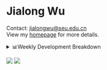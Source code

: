 #  Jialong Wu

Contact: jialongwu@seu.edu.cn<br>
View my [homepage](https://callanwu.github.io/) for more details.

<details><summary>📊Weekly Development Breakdown</summary>

<!--START_SECTION:waka-->

```txt
From: 30 July 2024 - To: 06 August 2024

Total Time: 18 hrs 17 mins

Python       12 hrs 54 mins  █████████████████▓░░░░░░░   70.59 %
Bash         2 hrs 38 mins   ███▓░░░░░░░░░░░░░░░░░░░░░   14.45 %
Other        1 hr 19 mins    █▓░░░░░░░░░░░░░░░░░░░░░░░   07.25 %
JSON         57 mins         █▒░░░░░░░░░░░░░░░░░░░░░░░   05.20 %
Text         25 mins         ▓░░░░░░░░░░░░░░░░░░░░░░░░   02.36 %
```

<!--END_SECTION:waka-->

[![wakatime](https://wakatime.com/badge/user/c6720b29-9431-4a60-bc9d-e1fb2b6bd65f.svg)](https://wakatime.com/@c6720b29-9431-4a60-bc9d-e1fb2b6bd65f)
</details>

[![](https://img.shields.io/badge/Google%20Scholar-4385FE.svg?&color=d6d6d6&style=flat-square&logo=google-scholar)](https://scholar.google.com/citations?user=6eg2m4YAAAAJ)
![](https://komarev.com/ghpvc/?username=callanwu)
